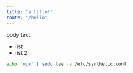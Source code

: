 ```yaml
---
title: "a title!"
route: "/hello"
---
```

body text
- list
- list 2

``` bash
echo 'nix' | sudo tee -a /etc/synthetic.conf
```
